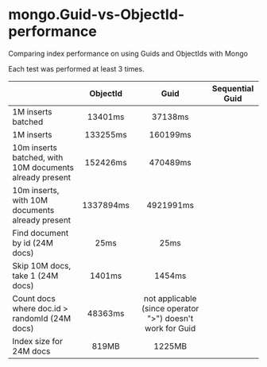 mongo.Guid-vs-ObjectId-performance
==================================

Comparing index performance on using Guids and ObjectIds with Mongo

Each test was performed at least 3 times.


|                                                         | ObjectId      | Guid            | Sequential Guid|
| --------------------------------------------------------|:-------------:|:----------------:|:---:|
| 1M inserts batched                                      | 13401ms       |   37138ms       ||
| 1M inserts                                              | 133255ms      |   160199ms      ||
| 10m inserts batched, with 10M documents already present | 152426ms      |    470489ms     ||
| 10m inserts, with 10M documents already present         | 1337894ms     |    4921991ms    ||
| Find document by id (24M docs)                          | 25ms          |     25ms        ||
| Skip 10M docs, take 1 (24M docs)                        | 1401ms        |     1454ms      ||
| Count docs where doc.id > randomId  (24M docs)          | 48363ms       |not applicable (since operator ">") doesn't work for Guid||
|Index size for 24M docs                                  | 819MB         |       1225MB    ||
